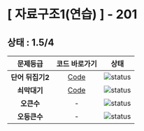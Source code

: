 # [ 자료구조1(연습) ] - 201
## 상태 : 1.5/4

| 문제등급 | 코드 바로가기 | 상태 |
| :-: | :-: | :-: |
| **단어 뒤집기2** | [Code](./_17413/Main.java) | ![status][DOING] |
| **쇠막대기** | [Code](./_10799/Main.java) | ![status][DONE] |
| **오큰수** | - | ![status][PREPARING] |
| **오등큰수** | - | ![status][PREPARING] |

[PREPARING]: https://img.shields.io/badge/-준비%20중-B31B1B
[DOING]: https://img.shields.io/badge/-진행%20중-31AE0F
[DONE]: https://img.shields.io/badge/-완%20료-006EBD
